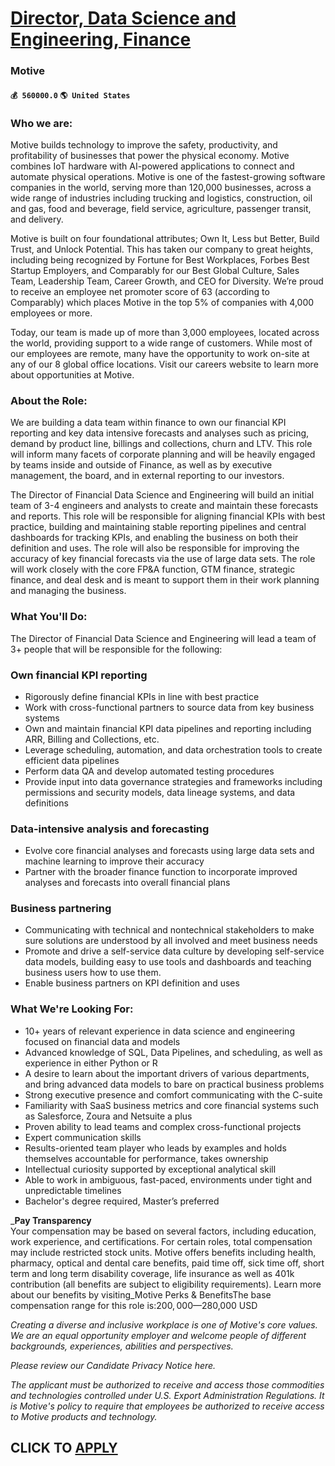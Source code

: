 # [Director, Data Science and Engineering, Finance](https://www.remotewlb.com/apply/director-data-science-and-engineering-finance-59184)  
### Motive  
#### `💰 560000.0` `🌎 United States`  

### Who we are:

Motive builds technology to improve the safety, productivity, and profitability of businesses that power the physical economy. Motive combines IoT hardware with AI-powered applications to connect and automate physical operations. Motive is one of the fastest-growing software companies in the world, serving more than 120,000 businesses, across a wide range of industries including trucking and logistics, construction, oil and gas, food and beverage, field service, agriculture, passenger transit, and delivery.

Motive is built on four foundational attributes; Own It, Less but Better, Build Trust, and Unlock Potential. This has taken our company to great heights, including being recognized by Fortune for Best Workplaces, Forbes Best Startup Employers, and Comparably for our Best Global Culture, Sales Team, Leadership Team, Career Growth, and CEO for Diversity. We’re proud to receive an employee net promoter score of 63 (according to Comparably) which places Motive in the top 5% of companies with 4,000 employees or more.

Today, our team is made up of more than 3,000 employees, located across the world, providing support to a wide range of customers. While most of our employees are remote, many have the opportunity to work on-site at any of our 8 global office locations. Visit our careers website to learn more about opportunities at Motive.

### **About the Role:**

We are building a data team within finance to own our financial KPI reporting and key data intensive forecasts and analyses such as pricing, demand by product line, billings and collections, churn and LTV. This role will inform many facets of corporate planning and will be heavily engaged by teams inside and outside of Finance, as well as by executive management, the board, and in external reporting to our investors.

The Director of Financial Data Science and Engineering will build an initial team of 3-4 engineers and analysts to create and maintain these forecasts and reports. This role will be responsible for aligning financial KPIs with best practice, building and maintaining stable reporting pipelines and central dashboards for tracking KPIs, and enabling the business on both their definition and uses. The role will also be responsible for improving the accuracy of key financial forecasts via the use of large data sets. The role will work closely with the core FP&A function, GTM finance, strategic finance, and deal desk and is meant to support them in their work planning and managing the business.

###  **What You'll Do:**

The Director of Financial Data Science and Engineering will lead a team of 3+ people that will be responsible for the following:

### Own financial KPI reporting

  * Rigorously define financial KPIs in line with best practice
  * Work with cross-functional partners to source data from key business systems
  * Own and maintain financial KPI data pipelines and reporting including ARR, Billing and Collections, etc.
  * Leverage scheduling, automation, and data orchestration tools to create efficient data pipelines
  * Perform data QA and develop automated testing procedures
  * Provide input into data governance strategies and frameworks including permissions and security models, data lineage systems, and data definitions

### Data-intensive analysis and forecasting

  * Evolve core financial analyses and forecasts using large data sets and machine learning to improve their accuracy
  * Partner with the broader finance function to incorporate improved analyses and forecasts into overall financial plans

### Business partnering

  * Communicating with technical and nontechnical stakeholders to make sure solutions are understood by all involved and meet business needs
  * Promote and drive a self-service data culture by developing self-service data models, building easy to use tools and dashboards and teaching business users how to use them.
  * Enable business partners on KPI definition and uses

### **What We're Looking For:**

  * 10+ years of relevant experience in data science and engineering focused on financial data and models
  * Advanced knowledge of SQL, Data Pipelines, and scheduling, as well as experience in either Python or R 
  * A desire to learn about the important drivers of various departments, and bring advanced data models to bare on practical business problems
  * Strong executive presence and comfort communicating with the C-suite
  * Familiarity with SaaS business metrics and core financial systems such as Salesforce, Zoura and Netsuite a plus
  * Proven ability to lead teams and complex cross-functional projects
  * Expert communication skills
  * Results-oriented team player who leads by examples and holds themselves accountable for performance, takes ownership
  * Intellectual curiosity supported by exceptional analytical skill
  * Able to work in ambiguous, fast-paced, environments under tight and unpredictable timelines
  * Bachelor's degree required, Master’s preferred

_**Pay Transparency**  
Your compensation may be based on several factors, including education, work experience, and certifications. For certain roles, total compensation may include restricted stock units. Motive offers benefits including health, pharmacy, optical and dental care benefits, paid time off, sick time off, short term and long term disability coverage, life insurance as well as 401k contribution (all benefits are subject to eligibility requirements). Learn more about our benefits by visiting_Motive Perks & BenefitsThe base compensation range for this role is:$200,000—$280,000 USD

 _Creating a diverse and inclusive workplace is one of Motive's core values. We are an equal opportunity employer and welcome people of different backgrounds, experiences, abilities and perspectives._

 _Please review our Candidate Privacy Notice here._

 _The applicant must be authorized to receive and access those commodities and technologies controlled under U.S. Export Administration Regulations. It is Motive's policy to require that employees be authorized to receive access to Motive products and technology._

  
## CLICK TO [APPLY](https://www.remotewlb.com/apply/director-data-science-and-engineering-finance-59184)

